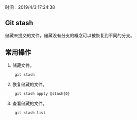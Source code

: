 时间：2019/4/3 17:24:38 

## Git stash  

储藏未提交的文件，储藏没有分支的概念可以被恢复到不同的分支。

## 常用操作  

1. 储藏文件。

		git stash

2. 恢复储藏的文件。

		git stash apply @stash{0}

3. 查看储藏的文件。

		git stash list

